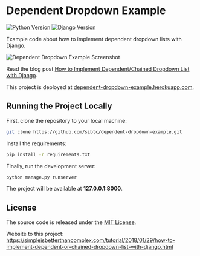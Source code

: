 # Dependent Dropdown Example

[![Python Version](https://img.shields.io/badge/python-3.6-brightgreen.svg)](https://python.org)
[![Django Version](https://img.shields.io/badge/django-2.0-brightgreen.svg)](https://djangoproject.com)

Example code about how to implement dependent dropdown lists with Django.

![Dependent Dropdown Example Screenshot](https://simpleisbetterthancomplex.com/media/2018/01/dependent-dropdown-3.png)

Read the blog post [How to Implement Dependent/Chained Dropdown List with Django](https://simpleisbetterthancomplex.com/tutorial/2018/01/29/how-to-implement-dependent-or-chained-dropdown-list-with-django.html).

This project is deployed at [dependent-dropdown-example.herokuapp.com](http://dependent-dropdown-example.herokuapp.com/hr/add/).

## Running the Project Locally

First, clone the repository to your local machine:

```bash
git clone https://github.com/sibtc/dependent-dropdown-example.git
```

Install the requirements:

```bash
pip install -r requirements.txt
```

Finally, run the development server:

```bash
python manage.py runserver
```

The project will be available at **127.0.0.1:8000**.


## License

The source code is released under the [MIT License](https://github.com/sibtc/dependent-dropdown-example/blob/master/LICENSE).

Website to this project:
https://simpleisbetterthancomplex.com/tutorial/2018/01/29/how-to-implement-dependent-or-chained-dropdown-list-with-django.html
